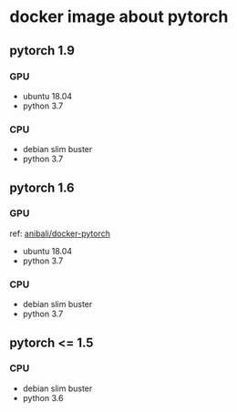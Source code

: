 # docker image about pytorch

## pytorch 1.9

### GPU
* ubuntu 18.04
* python 3.7

### CPU
* debian slim buster
* python 3.7


## pytorch 1.6

### GPU
ref: [anibali/docker-pytorch](https://github.com/anibali/docker-pytorch)
* ubuntu 18.04
* python 3.7

### CPU
* debian slim buster
* python 3.7


## pytorch <= 1.5

### CPU
* debian slim buster
* python 3.6

